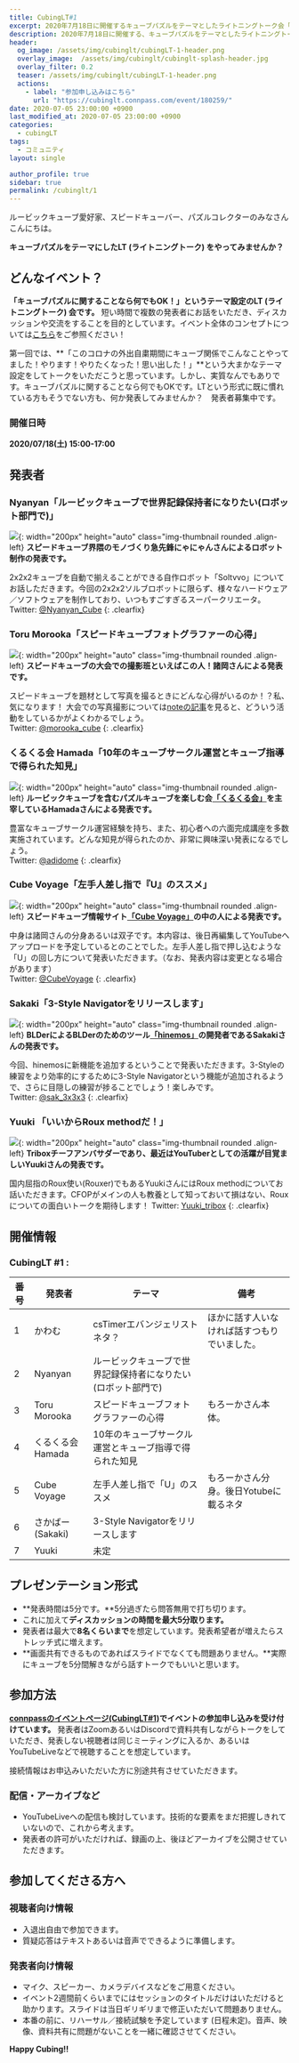 ```yaml
---
title: CubingLT#1
excerpt: 2020年7月18日に開催するキューブパズルをテーマとしたライトニングトーク会「CubingLT#1」について紹介します。
description: 2020年7月18日に開催する、キューブパズルをテーマとしたライトニングトーク会「CubingLT#1」について紹介します。
header:
  og_image: /assets/img/cubinglt/cubingLT-1-header.png
  overlay_image:  /assets/img/cubinglt/cubinglt-splash-header.jpg
  overlay_filter: 0.2
  teaser: /assets/img/cubinglt/cubingLT-1-header.png
  actions:
    - label: "参加申し込みはこちら"
      url: "https://cubinglt.connpass.com/event/180259/"
date: 2020-07-05 23:00:00 +0900
last_modified_at: 2020-07-05 23:00:00 +0900
categories:
  - cubingLT
tags:
  - コミュニティ
layout: single

author_profile: true
sidebar: true
permalink: /cubinglt/1
---
```


ルービックキューブ愛好家、スピードキューバー、パズルコレクターのみなさんこんにちは。

**キューブパズルをテーマにしたLT (ライトニングトーク) をやってみませんか？**

## どんなイベント？
**「キューブパズルに関することなら何でもOK！」というテーマ設定のLT (ライトニングトーク) 会です。** 短い時間で複数の発表者にお話をいただき、ディスカッションや交流をすることを目的としています。イベント全体のコンセプトについては[こちら](/cubinglt/)をご参照ください！

第一回では、**「このコロナの外出自粛期間にキューブ関係でこんなことやってました！やります！やりたくなった！思い出した！」**という大まかなテーマ設定をしてトークをいただこうと思っています。しかし、実質なんでもありです。キューブパズルに関することなら何でもOKです。LTという形式に既に慣れている方もそうでない方も、何か発表してみませんか？　発表者募集中です。

### 開催日時
**2020/07/18(土) 15:00-17:00**

## 発表者
### Nyanyan「ルービックキューブで世界記録保持者になりたい(ロボット部門で)」
![](/assets/img/cubinglt/nyanyan_400x400.jpg){: width="200px" height="auto" class="img-thumbnail rounded .align-left}
**スピードキューブ界隈のモノづくり急先鋒にゃにゃんさんによるロボット制作の発表です。**

2x2x2キューブを自動で揃えることができる自作ロボット「Soltvvo」についてお話しただきます。今回の2x2x2ソルブロボットに限らず、様々なハードウェア／ソフトウェアを制作しており、いつもすごすぎるスーパークリエータ。  
Twitter: [@Nyanyan_Cube](https://twitter.com/Nyanyan_Cube)
{: .clearfix}

### Toru Morooka「スピードキューブフォトグラファーの心得」
![](/assets/img/cubinglt/morooka_400x400.jpg){: width="200px" height="auto" class="img-thumbnail rounded .align-left}
**スピードキューブの大会での撮影班といえばこの人！諸岡さんによる発表です。**

スピードキューブを題材として写真を撮るときにどんな心得がいるのか！？私、気になります！ 大会での写真撮影については[noteの記事](https://note.com/morooka_cube)を見ると、どういう活動をしているかがよくわかるでしょう。  
Twitter: [@morooka_cube](https://twitter.com/morooka_cube)
 {: .clearfix}

### くるくる会 Hamada「10年のキューブサークル運営とキューブ指導で得られた知見」
![](/assets/img/cubinglt/hamada_400x400.jpg){: width="200px" height="auto" class="img-thumbnail rounded .align-left}
**ルービックキューブを含むパズルキューブを楽しむ会[「くるくる会」](http://kurukurukai.com/)を主宰しているHamadaさんによる発表です。**

豊富なキューブサークル運営経験を持ち、また、初心者への六面完成講座を多数実施されています。どんな知見が得られたのか、非常に興味深い発表になるでしょう。  
Twitter: [@adidome](https://twitter.com/adidome)
{: .clearfix}

### Cube Voyage「左手人差し指で『U』のススメ」
![](/assets/img/cubinglt/cubevoyage_400x400.jpg){: width="200px" height="auto" class="img-thumbnail rounded .align-left}
**スピードキューブ情報サイト[「Cube Voyage」](https://cubevoyage.net/)の中の人による発表です。**

中身は諸岡さんの分身あるいは双子です。本内容は、後日再編集してYouTubeへアップロードを予定しているとのことでした。左手人差し指で押し込むような「U」の回し方について発表いただきます。（なお、発表内容は変更となる場合があります）  
Twitter: [@CubeVoyage](https://twitter.com/CubeVoyage)
{: .clearfix}

### Sakaki「3-Style Navigatorをリリースします」
![](/assets/img/cubinglt/sakaki_400x400.jpg){: width="200px" height="auto" class="img-thumbnail rounded .align-left}
**BLDerによるBLDerのためのツール[「hinemos」](https://saxcy.info/hinemos/mypage.html)の開発者であるSakakiさんの発表です。**

今回、hinemosに新機能を追加するということで発表いただきます。3-Styleの練習をより効率的にするために3-Style Navigatorという機能が追加されるようで、さらに目隠しの練習が捗ることでしょう！楽しみです。  
Twitter: [@sak_3x3x3](https://twitter.com/sak_3x3x3)
{: .clearfix}

### Yuuki 「いいからRoux methodだ！」
![](/assets/img/cubinglt/Yuuki_400x400.jpg){: width="200px" height="auto" class="img-thumbnail rounded .align-left}
**Triboxチーフアンバサダーであり、最近はYouTuberとしての活躍が目覚ましいYuukiさんの発表です。**

国内屈指のRoux使い(Rouxer)でもあるYuukiさんにはRoux methodについてお話いただきます。CFOPがメインの人も教養として知っておいて損はない、Rouxについての面白いトークを期待します！
Twitter: [Yuuki_tribox](https://twitter.com/Yuuki_tribox)
{: .clearfix}

## 開催情報
### CubingLT #1 : 

|番号|発表者|テーマ|備考|
|---|------|-------|-----|
|1|かわむ|csTimerエバンジェリストネタ？|ほかに話す人いなければ話すつもりでいました。|
|2|Nyanyan|ルービックキューブで世界記録保持者になりたい(ロボット部門で)||
|3|Toru Morooka|スピードキューブフォトグラファーの心得|もろーかさん本体。|
|4|くるくる会 Hamada|10年のキューブサークル運営とキューブ指導で得られた知見||
|5|Cube Voyage|左手人差し指で「U」のススメ|もろーかさん分身。後日Yotubeに載るネタ|
|6|さかばー(Sakaki)|3-Style Navigatorをリリースします||
|7|Yuuki|未定||

## プレゼンテーション形式
- **発表時間は5分です。**5分過ぎたら問答無用で打ち切ります。
- これに加えて**ディスカッションの時間を最大5分取ります。**
- 発表者は最大で**8名くらいまで**を想定しています。発表希望者が増えたらストレッチ式に増えます。
- **画面共有できるものであればスライドでなくても問題ありません。**実際にキューブを5分間解きながら話すトークでもいいと思います。

## 参加方法
**[connpassのイベントページ(CubingLT#1)](https://cubinglt.connpass.com/event/180259/)でイベントの参加申し込みを受け付けています。**
発表者はZoomあるいはDiscordで資料共有しながらトークをしていただき、発表しない視聴者は同じミーティングに入るか、あるいはYouTubeLiveなどで視聴することを想定しています。

接続情報はお申込みいただいた方に別途共有させていただきます。

### 配信・アーカイブなど
- YouTubeLiveへの配信も検討しています。技術的な要素をまだ把握しきれていないので、これから考えます。
- 発表者の許可がいただければ、録画の上、後ほどアーカイブを公開させていただきます。

## 参加してくださる方へ
### 視聴者向け情報
- 入退出自由で参加できます。
- 質疑応答はテキストあるいは音声でできるように準備します。

### 発表者向け情報
- マイク、スピーカー、カメラデバイスなどをご用意ください。
- イベント2週間前くらいまでにはセッションのタイトルだけはいただけると助かります。スライドは当日ギリギリまで修正いただいて問題ありません。
- 本番の前に、リハーサル／接続試験を予定しています (日程未定)。音声、映像、資料共有に問題がないことを一緒に確認させてください。

**Happy Cubing!!**
